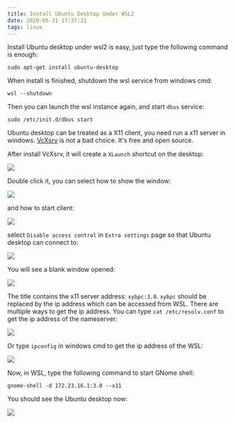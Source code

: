 ```yaml
---
title: Install Ubuntu Desktop Under WSL2
date: 2020-05-31 17:37:21
tags: linux
---
```


Install Ubuntu desktop under wsl2 is easy, just type the following command is enough:

    sudo apt-get install ubuntu-desktop

When install is finished, shutdown the wsl service from windows cmd:

    wsl --shutdown

Then you can launch the wsl instance again, and start `dbus` service:

    sudo /etc/init.d/dbus start

Ubuntu desktop can be treated as a X11 client, you need run a x11 server in windows.
[VcXsrv](https://sourceforge.net/projects/vcxsrv/) is not a bad choice. It's free and
open source.

After install VcXsrv, it will create a `XLaunch` shortcut on the desktop:

![](/images/install-ubuntu-desktop-under-wsl2-1.png)

Double click it, you can select how to show the window:

![](/images/install-ubuntu-desktop-under-wsl2-2.png)

and how to start client:

![](/images/install-ubuntu-desktop-under-wsl2-3.png)

select `Disable access control` in `Extra settings` page so that Ubuntu desktop can
connect to:

![](/images/install-ubuntu-desktop-under-wsl2-4.png)

You will see a blank window opened:

![](/images/install-ubuntu-desktop-under-wsl2-5.png)

The title contains the x11 server address: `xybpc:3.0`. `xybpc` should be replaced
by the ip address which can be accessed from WSL. There are multiple ways to get the
ip address. You can type `cat /etc/resolv.conf` to get the ip address of the nameserver:

![](/images/install-ubuntu-desktop-under-wsl2-6.png)

Or type `ipconfig` in windows cmd to get the ip address of the WSL:

![](/images/install-ubuntu-desktop-under-wsl2-7.png)

Now, in WSL, type the following command to start GNome shell:

    gnome-shell -d 172.23.16.1:3.0 --x11

You should see the Ubuntu desktop now:

![](/images/install-ubuntu-desktop-under-wsl2-8.png)
